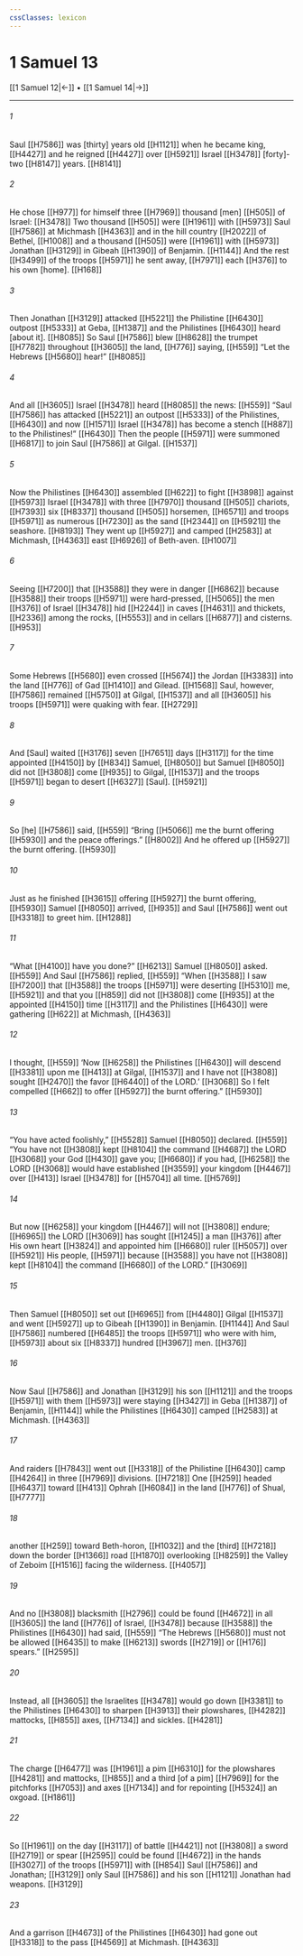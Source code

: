 ```yaml
---
cssClasses: lexicon
---
```


# 1 Samuel 13

[[1 Samuel 12|←]] • [[1 Samuel 14|→]]

---

###### 1
Saul [[H7586]] was [thirty] years old [[H1121]] when he became king, [[H4427]] and he reigned [[H4427]] over [[H5921]] Israel [[H3478]] [forty]-two [[H8147]] years. [[H8141]]

###### 2
He chose [[H977]] for himself  three [[H7969]] thousand [men] [[H505]] of Israel: [[H3478]] Two thousand [[H505]] were [[H1961]] with [[H5973]] Saul [[H7586]] at Michmash [[H4363]] and in the hill country [[H2022]] of Bethel, [[H1008]] and a thousand [[H505]] were [[H1961]] with [[H5973]] Jonathan [[H3129]] in Gibeah [[H1390]] of Benjamin. [[H1144]] And the rest [[H3499]] of the troops [[H5971]] he sent away, [[H7971]] each [[H376]] to his own [home]. [[H168]]

###### 3
Then Jonathan [[H3129]] attacked [[H5221]] the Philistine [[H6430]] outpost [[H5333]] at Geba, [[H1387]] and the Philistines [[H6430]] heard [about it]. [[H8085]] So Saul [[H7586]] blew [[H8628]] the trumpet [[H7782]] throughout [[H3605]] the land, [[H776]] saying, [[H559]] “Let the Hebrews [[H5680]] hear!” [[H8085]]

###### 4
And all [[H3605]] Israel [[H3478]] heard [[H8085]] the news: [[H559]] “Saul [[H7586]] has attacked [[H5221]] an outpost [[H5333]] of the Philistines, [[H6430]] and now [[H1571]] Israel [[H3478]] has become a stench [[H887]] to the Philistines!” [[H6430]] Then the people [[H5971]] were summoned [[H6817]] to join Saul [[H7586]] at Gilgal. [[H1537]]

###### 5
Now the Philistines [[H6430]] assembled [[H622]] to fight [[H3898]] against [[H5973]] Israel [[H3478]] with three [[H7970]] thousand [[H505]] chariots, [[H7393]] six [[H8337]] thousand [[H505]] horsemen, [[H6571]] and troops [[H5971]] as numerous [[H7230]] as the sand [[H2344]] on [[H5921]] the seashore. [[H8193]] They went up [[H5927]] and camped [[H2583]] at Michmash, [[H4363]] east [[H6926]] of  Beth-aven. [[H1007]]

###### 6
Seeing [[H7200]] that [[H3588]] they were  in danger [[H6862]] because [[H3588]] their troops [[H5971]] were hard-pressed, [[H5065]] the men [[H376]] of Israel [[H3478]] hid [[H2244]] in caves [[H4631]] and thickets, [[H2336]] among the rocks, [[H5553]] and in cellars [[H6877]] and cisterns. [[H953]]

###### 7
Some Hebrews [[H5680]] even crossed [[H5674]] the Jordan [[H3383]] into the land [[H776]] of Gad [[H1410]] and Gilead. [[H1568]] Saul, however, [[H7586]] remained [[H5750]] at Gilgal, [[H1537]] and all [[H3605]] his troops [[H5971]] were quaking with fear. [[H2729]]

###### 8
And [Saul] waited [[H3176]] seven [[H7651]] days [[H3117]] for the time appointed [[H4150]] by [[H834]] Samuel, [[H8050]] but Samuel [[H8050]] did not [[H3808]] come [[H935]] to Gilgal, [[H1537]] and the troops [[H5971]] began to desert [[H6327]] [Saul]. [[H5921]]

###### 9
So [he] [[H7586]] said, [[H559]] “Bring [[H5066]] me the burnt offering [[H5930]] and the peace offerings.” [[H8002]] And he offered up [[H5927]] the burnt offering. [[H5930]]

###### 10
Just as he finished [[H3615]] offering [[H5927]] the burnt offering, [[H5930]] Samuel [[H8050]] arrived, [[H935]] and Saul [[H7586]] went out [[H3318]] to greet him. [[H1288]]

###### 11
“What [[H4100]] have you done?” [[H6213]] Samuel [[H8050]] asked. [[H559]] And Saul [[H7586]] replied, [[H559]] “When [[H3588]] I saw [[H7200]] that [[H3588]] the troops [[H5971]] were deserting [[H5310]] me, [[H5921]] and that you [[H859]] did not [[H3808]] come [[H935]] at the appointed [[H4150]] time [[H3117]] and the Philistines [[H6430]] were gathering [[H622]] at Michmash, [[H4363]]

###### 12
I thought, [[H559]] ‘Now [[H6258]] the Philistines [[H6430]] will descend [[H3381]] upon me [[H413]] at Gilgal, [[H1537]] and I have not [[H3808]] sought [[H2470]] the favor [[H6440]] of the LORD.’ [[H3068]] So I felt compelled [[H662]] to offer [[H5927]] the burnt offering.” [[H5930]]

###### 13
“You have acted foolishly,” [[H5528]] Samuel [[H8050]] declared. [[H559]] “You have not [[H3808]] kept [[H8104]] the command [[H4687]] the LORD [[H3068]] your God [[H430]] gave you; [[H6680]] if you had, [[H6258]] the LORD [[H3068]] would have established [[H3559]] your kingdom [[H4467]] over [[H413]] Israel [[H3478]] for [[H5704]] all time. [[H5769]]

###### 14
But now [[H6258]] your kingdom [[H4467]] will not [[H3808]] endure; [[H6965]] the LORD [[H3069]] has sought [[H1245]] a man [[H376]] after His own heart [[H3824]] and appointed him [[H6680]] ruler [[H5057]] over [[H5921]] His people, [[H5971]] because [[H3588]] you have not [[H3808]] kept [[H8104]] the command [[H6680]] of the LORD.” [[H3069]]

###### 15
Then Samuel [[H8050]] set out [[H6965]] from [[H4480]] Gilgal [[H1537]] and went [[H5927]] up to Gibeah [[H1390]] in Benjamin. [[H1144]] And Saul [[H7586]] numbered [[H6485]] the troops [[H5971]] who were with him, [[H5973]] about six [[H8337]] hundred [[H3967]] men. [[H376]]

###### 16
Now Saul [[H7586]] and Jonathan [[H3129]] his son [[H1121]] and the troops [[H5971]] with them [[H5973]] were staying [[H3427]] in Geba [[H1387]] of Benjamin, [[H1144]] while the Philistines [[H6430]] camped [[H2583]] at Michmash. [[H4363]]

###### 17
And raiders [[H7843]] went out [[H3318]] of the Philistine [[H6430]] camp [[H4264]] in three [[H7969]] divisions. [[H7218]] One [[H259]] headed [[H6437]] toward [[H413]] Ophrah [[H6084]] in the land [[H776]] of Shual, [[H7777]]

###### 18
another [[H259]] toward Beth-horon, [[H1032]] and the [third] [[H7218]] down the border [[H1366]] road [[H1870]] overlooking [[H8259]] the Valley of Zeboim [[H1516]] facing the wilderness. [[H4057]]

###### 19
And no [[H3808]] blacksmith [[H2796]] could be found [[H4672]] in all [[H3605]] the land [[H776]] of Israel, [[H3478]] because [[H3588]] the Philistines [[H6430]] had said, [[H559]] “The Hebrews [[H5680]] must not be allowed [[H6435]] to make [[H6213]] swords [[H2719]] or [[H176]] spears.” [[H2595]]

###### 20
Instead, all [[H3605]] the Israelites [[H3478]] would go down [[H3381]] to the Philistines [[H6430]] to sharpen [[H3913]] their plowshares, [[H4282]] mattocks, [[H855]] axes, [[H7134]] and sickles. [[H4281]]

###### 21
The charge [[H6477]] was [[H1961]] a pim [[H6310]] for the plowshares [[H4281]] and mattocks, [[H855]] and a third [of a pim] [[H7969]] for the pitchforks [[H7053]] and axes [[H7134]] and for repointing [[H5324]] an oxgoad. [[H1861]]

###### 22
So [[H1961]] on the day [[H3117]] of battle [[H4421]] not [[H3808]] a sword [[H2719]] or spear [[H2595]] could be found [[H4672]] in the hands [[H3027]] of the troops [[H5971]] with [[H854]] Saul [[H7586]] and Jonathan; [[H3129]] only Saul [[H7586]] and his son [[H1121]] Jonathan had weapons. [[H3129]]

###### 23
And a garrison [[H4673]] of the Philistines [[H6430]] had gone out [[H3318]] to the pass [[H4569]] at Michmash. [[H4363]]

